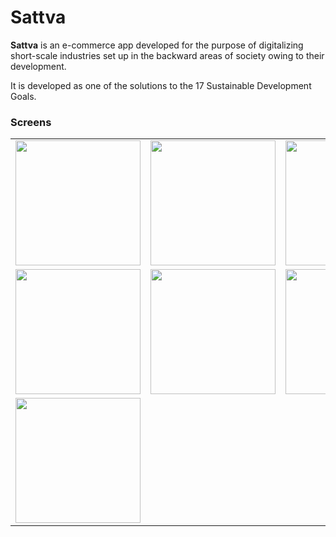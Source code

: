 # Sattva

**Sattva** is an e-commerce app developed for the purpose of digitalizing short-scale industries set up in the backward areas of society owing to their development. 

It is developed as one of the solutions to the 17 Sustainable Development Goals.

### Screens

<table>
  <tr>
    <td>
      <img src="https://user-images.githubusercontent.com/58992593/113197536-6d2cfa00-9282-11eb-96d5-7b9191718861.jpeg" width="200">    
    </td>
    <td>
      <img src="https://user-images.githubusercontent.com/58992593/113198040-0eb44b80-9283-11eb-91b2-e19e3859250d.jpeg" width="200">    
    </td>
    <td>
      <img src="https://user-images.githubusercontent.com/58992593/113198282-60f56c80-9283-11eb-9dd1-a0d18da9fcfc.jpeg" width="200">    
    </td>
    <td>
      <img src="https://user-images.githubusercontent.com/58992593/113198362-75d20000-9283-11eb-9cf3-459d60f9b945.jpeg" width="200">
    </td>
  </tr>
  
  <tr>
    <td>
      <img src="https://user-images.githubusercontent.com/58992593/113198315-68b51100-9283-11eb-8bc3-e65d9ff649a7.jpeg" width="200">    
    </td>
    <td>
      <img src="https://user-images.githubusercontent.com/58992593/113198413-82565880-9283-11eb-902c-ef90e14d1fcc.jpeg" width="200">    
    </td>
    <td>
      <img src="https://user-images.githubusercontent.com/58992593/113198427-86827600-9283-11eb-8d39-097aacacbd6f.jpeg" width="200">    
    </td>
    <td>
      <img src="https://user-images.githubusercontent.com/58992593/113198463-926e3800-9283-11eb-9db4-a03040837dda.jpeg" width="200">    
    </td>
  </tr>
  
  <tr>
    <td>
      <img src="https://user-images.githubusercontent.com/58992593/113198444-8c785700-9283-11eb-8f71-0cd19930fdef.jpeg" width="200">
    </td>
  </tr>
</table>
<div>


